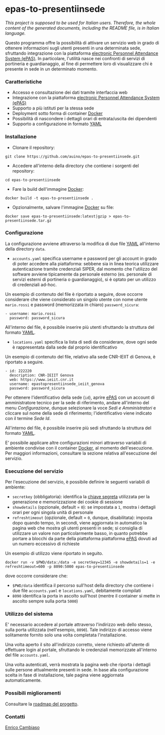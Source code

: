 # epas-to-presentiinsede

*This project is supposed to be used for Italian users. Therefore, the whole content of the generated documents, including the README file, is in Italian language.*

Questo programma offre la possibilità di attivare un servizio web in grado di ottenere informazioni sugli utenti presenti in una determinata sede, sfruttando integrazione con la piattaforma [electronic Personnel Attendance System (ePAS)](https://epas.projects.iit.cnr.it). In particolare, l'utilità nasce nei confronti di servizi di portineria e guardianaggio, al fine di permettere loro di visualizzare chi è presente in sede in un determinato momento.

### Caratteristiche ###

* Accesso e consultazione dei dati tramite interfaccia web
* Integrazione con la piattaforma [electronic Personnel Attendance System (ePAS)](https://epas.projects.iit.cnr.it)
* Supporto a più istituti per la stessa sede
* Deployment sotto forma di container [Docker](https://www.docker.com)
* Possibilità di nascondere i dettagli orari di entrata/uscita dei dipendenti
* Supporto a configurazione in formato [YAML](https://yaml.org)

### Installazione ###

* Clonare il repository:
```
git clone https://github.com/auino/epas-to-presentiinsede.git
```
* Accedere all'interno della directory che contiene i sorgenti del repository:
```
cd epas-to-presentiinsede
```
* Fare la build dell'immagine [Docker](https://www.docker.com):
```
docker build -t epas-to-presentiinsede .
```
* Opzionalmente, salvare l'immagine [Docker](https://www.docker.com) su file:
```
docker save epas-to-presentiinsede:latest|gzip > epas-to-presentiinsede.tar.gz
```

### Configurazione ###

La configurazione avviene attraverso la modifica di due file [YAML](https://yaml.org) all'interno della directory `data`.

* `accounts.yaml` specifica username e password per gli account in grado di poter accedere alla piattaforma: sebbene sia in linea teorica utilizzare autenticazione tramite credenziali SIPER, dal momento che l'utilizzo del software avviene tipicamente da personale esterno (es. personale di servizi esterni di portineria o guardianaggio), si è optato per un utilizzo di credenziali ad-hoc.

Un esempio di contenuto del file è riportato a seguire, dove occorre considerare che viene considerato un singolo utente con nome utente `mario.rossi` e password (memorizzata in chiaro) `password_sicura`:
```
- username: mario.rossi
  password: password_sicura
```

All'interno del file, è possibile inserire più utenti sfruttando la struttura del formato [YAML](https://yaml.org).

* `locations.yaml` specifica la lista di sedi da considerare, dove ogni sede è rappresentata dalla sede dal proprio identificativo

Un esempio di contenuto del file, relativo alla sede CNR-IEIIT di Genova, è riportato a seguire.

```
- id: 222220
  description: CNR-IEIIT Genova
  web: https://www.ieiit.cnr.it
  username: epastopresentiinsede_ieiit_genova
  password: password_sicura
```

Per ottenere l'identificativo della sede (`id`), aprire [ePAS](https://epas.projects.iit.cnr.it) con un account di amministratore tecnico per la sede di riferimento, andare all'interno del menu *Configurazione*, dunque selezionare la voce *Sedi e Amministratori* e cliccare sul nome della sede di riferimento; l'identificativo viene indicato con il termine *Sede Id*.

All'interno del file, è possibile inserire più sedi sfruttando la struttura del formato [YAML](https://yaml.org).

E' possibile applicare altre configurazioni minori attraverso variabili di ambiente condivise con il container [Docker](https://www.docker.com), al momento dell'esecuzione.
Per maggiori informazioni, consultare la sezione relativa all'esecuzione del servizio.

### Esecuzione del servizio ###

Per l'esecuzione del servizio, è possibile definire le seguenti variabili di ambiente:
* `secretkey` (obbligatoria): identifica la [chiave segreta](https://flask.palletsprojects.com/en/2.3.x/config/#SECRET_KEY) utilizzata per la generazione e memorizzazione dei cookie di sessione
* `showdetails` (opzionale, default = `0`): se impostata a `1`, mostra i dettagli orari per ogni singola unità di personale
* `refreshtimeout` (opzionale, default = `0`, dunque, disabilitata): imposta dopo quando tempo, in secondi, viene aggiornata in automatico la pagina web che mostra gli utenti presenti in sede; si consiglia di utilizzare un valore non particolarmente basso, in quanto potrebbe portare a blocchi da parte della piattaforma piattaforma [ePAS](https://epas.projects.iit.cnr.it) dovuti ad un numero eccessivo di richieste

Un esempio di utilizzo viene riportato in seguito.
```
docker run -v $PWD/data:/data -e secretkey=12345 -e showdetails=1 -e refreshtimeout=600 -p 8090:5000 epas-to-presentiinsede
```
dove occorre considerare che:
* `$PWD/data` identifica il percorso sull'host della directory che contiene i due file `accounts.yaml` e `locations.yaml`, debitamente compilati
* `8090` identifica la porta in ascolto sull'host (mentre il container si mette in ascolto sempre sulla porta `5000`)

### Utilizzo del sistema ###

E' necessario accedere al portale attraverso l'indirizzo web dello stesso, sulla porta utilizzata (nell'esempio, `8090`).
Tale indirizzo di accesso viene solitamente fornito solo una volta completata l'installazione.

Una volta aperto il sito all'indirizzo corretto, viene richiesto all'utente di effettuare login al portale, sfruttando le credenziali memorizzate all'interno del file `accounts.yaml`.

Una volta autenticati, verrà mostrata la pagina web che riporta i dettagli sulle persone attualmente presenti in sede.
In base alla configurazione scelta in fase di installazione, tale pagina viene aggiornata automaticamente.

### Possibili miglioramenti ###

Consultare la [roadmap del progetto](https://github.com/orgs/consiglionazionaledellericerche/projects/4).

### Contatti ###

[Enrico Cambiaso](https://www.ieiit.cnr.it/people/Cambiaso-Enrico)

